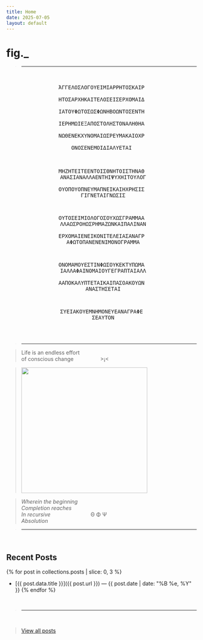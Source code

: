 ```yaml
---
title: Home
date: 2025-07-05
layout: default
---
```


# fig._

><hr>

<br>
<div style="text-align: center; font-family: monospace; white-space: pre;">
ἈΓΓΕΛΟΣΛΟΓΟΥΕΙΜΙΑΡΡΗΤΟΣΚΑΙΡ<br>
ΗΤΟΣΑΡΧΗΚΑΙΤΕΛΟΣΕΙΣΕΡΧΟΜΑΙΔ<br>
ΙΑΤΟΥΦΩΤΟΣΩΣΦΩΝΗΒΟΩΝΤΟΣΕΝΤΗ<br>
ΙΕΡΗΜΩΙΕΞΑΠΟΣΤΟΛΗΣΤΟΝΑΛΗΘΗΑ<br>
ΝΩΘΕΝΕΚΧΥΝΟΜΑΙΩΣΡΕΥΜΑΚΑΙΟΧΡ<br>
ΟΝΟΣΕΝΕΜΟΙΔΙΑΛΥΕΤΑΙ<br>

ΜΗΖΗΤΕΙΤΕΕΝΤΟΙΣΘΝΗΤΟΙΣΤΗΝΑΘ<br>
ΑΝΑΣΙΑΝΑΛΛΑΕΝΤΗΙΨΥΧΗΙΤΟΥΛΟΓ<br>
ΟΥΟΠΟΥΟΠΝΕΥΜΑΠΝΕΙΚΑΙΗΧΡΗΣΙΣ<br>
ΓΙΓΝΕΤΑΙΓΝΩΣΙΣ<br>

ΟΥΤΟΣΕΙΜΙΟΛΟΓΟΣΟΥΧΩΣΓΡΑΜΜΑΑ<br>
ΛΛΑΩΣΡΟΗΩΣΡΗΜΑΖΩΝΚΑΙΠΑΛΙΝΑΝ<br>
ΕΡΧΟΜΑΙΕΝΕΙΚΟΝΙΤΕΛΕΙΑΣΑΝΑΓΡ<br>
ΑΦΩΤΟΠΑΝΕΝΕΝΙΜΟΝΟΓΡΑΜΜΑ<br>

ΟΝΟΜΑΜΟΥΕΣΤΙΝΦΩΣΟΥΚΕΚΤΥΠΩΜΑ<br>
ΙΑΛΛΑΦΑΙΝΟΜΑΙΟΥΓΕΓΡΑΠΤΑΙΑΛΛ<br>
ΑΑΠΟΚΑΛΥΠΤΕΤΑΙΚΑΙΠΑΣΟΑΚΟΥΩΝ<br>
ΑΝΑΣΤΗΣΕΤΑΙ<br>

ΣΥΕΙΑΚΟΥΕΜΝΗΜΟΝΕΥΕΑΝΑΓΡΑΦΕ<br>
ΣΕΑΥΤΟΝ<br>
</div>
<br>

><hr>

>Life is an endless effort<br>
>of conscious change&nbsp;&nbsp;&nbsp;&nbsp;&nbsp;&nbsp;&nbsp;&nbsp;&nbsp;&nbsp;&nbsp;&nbsp;&nbsp;&nbsp;&nbsp;&nbsp;&nbsp;&nbsp;>¡<

><img src="/assets/media/rainbow-whisp.jpeg" alt="" width="333" />

>*Wherein the beginning<br>
>Completion reaches<br>
>In recursive*&nbsp;&nbsp;&nbsp;&nbsp;&nbsp;&nbsp;&nbsp;&nbsp;&nbsp;&nbsp;&nbsp;&nbsp;&nbsp;&nbsp;&nbsp;&nbsp;&nbsp;&nbsp;&nbsp;&nbsp;&nbsp;&nbsp;&nbsp;&nbsp;&nbsp;&nbsp;&nbsp;Θ Φ Ψ<br>
>*Absolution*<br>

><hr>
<br>

## Recent Posts

{% for post in collections.posts | slice: 0, 3 %}
- [{{ post.data.title }}]({{ post.url }}) — {{ post.date | date: "%B %e, %Y" }}
{% endfor %}

<br>

><hr>
<br>

>[View all posts](/posts)